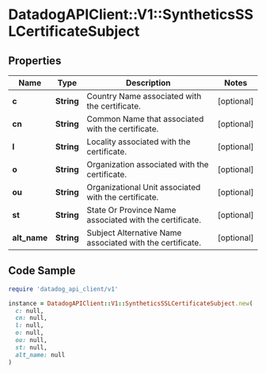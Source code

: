 # DatadogAPIClient::V1::SyntheticsSSLCertificateSubject

## Properties

| Name | Type | Description | Notes |
| ---- | ---- | ----------- | ----- |
| **c** | **String** | Country Name associated with the certificate. | [optional] |
| **cn** | **String** | Common Name that associated with the certificate. | [optional] |
| **l** | **String** | Locality associated with the certificate. | [optional] |
| **o** | **String** | Organization associated with the certificate. | [optional] |
| **ou** | **String** | Organizational Unit associated with the certificate. | [optional] |
| **st** | **String** | State Or Province Name associated with the certificate. | [optional] |
| **alt_name** | **String** | Subject Alternative Name associated with the certificate. | [optional] |

## Code Sample

```ruby
require 'datadog_api_client/v1'

instance = DatadogAPIClient::V1::SyntheticsSSLCertificateSubject.new(
  c: null,
  cn: null,
  l: null,
  o: null,
  ou: null,
  st: null,
  alt_name: null
)
```

